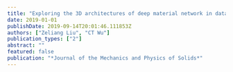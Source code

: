 ```yaml
---
title: "Exploring the 3D architectures of deep material network in data-driven multiscale mechanics"
date: 2019-01-01
publishDate: 2019-09-14T20:01:46.111853Z
authors: ["Zeliang Liu", "CT Wu"]
publication_types: ["2"]
abstract: ""
featured: false
publication: "*Journal of the Mechanics and Physics of Solids*"
---
```



